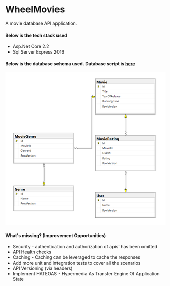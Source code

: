 # WheelMovies
A movie database API application.

#### Below is the tech stack used
* Asp.Net Core 2.2
* Sql Server Express 2016

#### Below is the database schema used. Database script is [here](https://github.com/DeepakChoudhari/WheelMovies/blob/master/WheelMoviesDbScript.sql)
![WheelMovies databse schema](https://github.com/DeepakChoudhari/WheelMovies/blob/master/db_schema.png)

#### What's missing? (Improvement Opportunities)
* Security - authentication and authorization of apis' has been omitted
* API Health checks
* Caching - Caching can be leveraged to cache the responses
* Add more unit and integration tests to cover all the scenarios
* API Versioning (via headers)
* Implement HATEOAS - Hypermedia As Transfer Engine Of Application State 